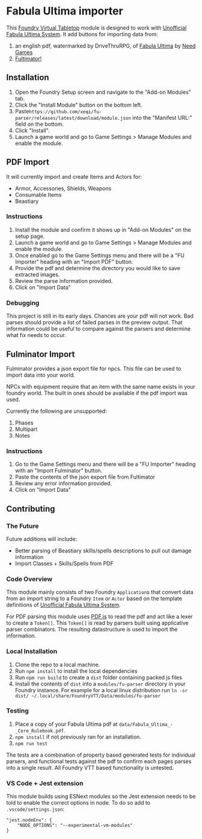 # Fabula Ultima importer

This [Foundry Virtual Tabletop](https://foundryvtt.com/) module is designed to work with [Unofficial Fabula Ultima System](https://github.com/League-of-Fabulous-Developers/FoundryVTT-Fabula-Ultima).  It add buttons for importing data from:
1. an english pdf, watermarked by DriveThruRPG, of [Fabula Ultima](https://www.needgames.it/fabula-ultima-en/) by [Need Games](https://www.needgames.it/)
2. [Fultimator!](https://fabula-ultima-helper.web.app/)

## Installation

1. Open the Foundry Setup screen and navigate to the "Add-on Modules" tab.
2. Click the "Install Module" button on the bottom left.
3. Paste`https://github.com/xeqi/fu-parser/releases/latest/download/module.json` into the "Manifest URL:" field on the bottom.
4. Click "Install".
5. Launch a game world and go to Game Settings > Manage Modules and enable the module.

## PDF Import

It will currently import and create Items and Actors for:
* Armor, Accessories, Shields, Weapons
* Consumable Items
* Beastiary

### Instructions

1. Install the module and confirm it shows up in "Add-on Modules" on the setup page.
2. Launch a game world and go to Game Settings > Manage Modules and enable the module.
3. Once enabled go to the Game Settings menu and there will be a "FU Importer" heading with an "Import PDF" button.
4. Provide the pdf and determine the directory you would like to save extracted images.
5. Review the parse information provided.
6. Click on "Import Data"

### Debugging

This project is still in its early days.  Chances are your pdf will not work. Bad parses should provide a list of failed parses in the preview output. That information could be useful to compare against the parsers and determine what fix needs to occur.

## Fulminator Import

Fulminator provides a json export file for npcs.  This file can be used to import data into your world.

NPCs with equipment require that an item with the same name exists in your foundry world.  The built in ones should be available if the pdf import was used.

Currently the following are unsupported:
1. Phases
2. Multipart
3. Notes

### Instructions 
1. Go to the Game Settings menu and there will be a "FU Importer" heading with an "Import Fulminator" button.
2. Paste the contents of the json export file from Fultimator
3. Review any error information provided.
4. Click on "Import Data"


## Contributing

### The Future
Future additions will include:
* Better parsing of Beastiary skills/spells descriptions to pull out damage information
* Import Classes + Skills/Spells from PDF

### Code Overview

This module mainly consists of two Foundry `Application`s that convert data from an import string to a Foundry `Item` or `Actor` based on the template definitions of [Unofficial Fabula Ultima System](https://github.com/League-of-Fabulous-Developers/FoundryVTT-Fabula-Ultima).

For PDF parsing this module uses [PDF.js](https://mozilla.github.io/pdf.js/) to read the pdf and act like a lexer to create a `Token[]`.  This `Token[]` is read by parsers built using applicative parser combinators.  The resulting datastructure is used to import the information.

### Local Installation

1. Clone the repo to a local machine.
2. Run `npm install` to install the local dependencies
3. Run `npm run build` to create a `dist` folder containing packed js files
4. Install the contents of `dist` into a `modules/fu-parser` directory in your Foundry instance.  For example for a local linux distribution run `ln -sr dist/ ~/.local/share/FoundryVTT/Data/modules/fu-parser`

### Testing

1. Place a copy of your Fabula Ultima pdf at `data/Fabula_Ultima_-_Core_Rulebook.pdf`.
2. `npm install` if not previously ran for an installation.
3. `npm run test`

The tests are a combination of property based generated tests for individual parsers, and functional tests against the pdf to confirm each pages parses into a single result.
All Foundry VTT based functionality is untested.

### VS Code + Jest extension

This module builds using ESNext modules so the Jest extension needs to be told to enable the correct options in node.  To do so add to `.vscode/settings.json`:
```
"jest.nodeEnv": {
    "NODE_OPTIONS": "--experimental-vm-modules"
}
```